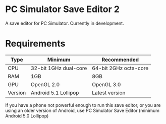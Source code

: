 # PC Simulator Save Editor 2
A save editor for PC Simulator. Currently in development.

# Requirements

| Type    | Minimum               | Recommended           |
|---------|-----------------------|-----------------------|
| CPU     | 32-bit 1GHz dual-core | 64-bit 2GHz octa-core |
| RAM     | 1GB                   | 8GB                   |
| GPU     | OpenGL 2.0            | OpenGL 3.0            |
| Version | Android 5.1 Lollipop  | Latest version        |

If you have a phone not powerful enough to run this save editor, or you are using an older version of Android, use PC Simulator Save Editor (minimum Android 5.0 Lollipop)